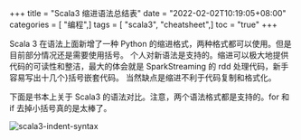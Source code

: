 +++
title = "Scala3 缩进语法总结表"
date = "2022-02-02T10:19:05+08:00"
categories = [ "编程",]
tags = [ "scala3", "cheatsheet",]
toc = "true"
+++


Scala 3 在语法上面新增了一种 Python 的缩进格式，两种格式都可以使用。但是目前部分情况还是需要使用括号。
个人对新语法是支持的。缩进可以极大地提供代码的可读性和整洁，最大的体会就是 SparkStreaming 的 rdd 处理代码，新手容易写出十几个}括号嵌套代码。
当然缺点是缩进不利于代码复制和格式化。

下面是书本上关于 Scala3 的语法对比。注意，两个语法格式都是支持的。for 和 if 去掉小括号真的是太棒了。

<!--more-->

![scala3-indent-syntax](https://cdn.jsdelivr.net/gh/zhimoe/picx-images-hosting@master/pic/scala3-indent.67cs88jvxlw0.webp)